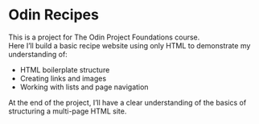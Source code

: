 # Odin Recipes

This is a project for The Odin Project Foundations course.  
Here I’ll build a basic recipe website using only HTML to demonstrate my understanding of:

- HTML boilerplate structure
- Creating links and images
- Working with lists and page navigation

At the end of the project, I’ll have a clear understanding of the basics of structuring a multi-page HTML site.
